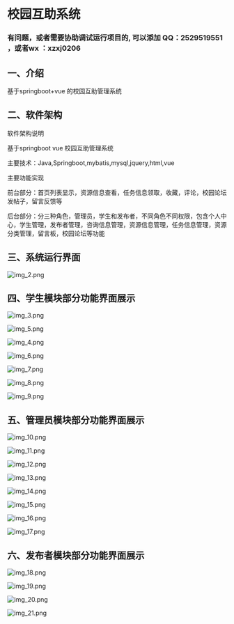 # 校园互助系统

### 有问题，或者需要协助调试运行项目的, 可以添加 QQ：2529519551 ，或者wx ：xzxj0206

## 一、介绍

基于springboot+vue 的校园互助管理系统

## 二、软件架构

软件架构说明

基于springboot  vue  校园互助管理系统

主要技术：Java,Springboot,mybatis,mysql,jquery,html,vue

主要功能实现

前台部分：首页列表显示，资源信息查看，任务信息领取，收藏，评论，校园论坛发帖子，留言反馈等

后台部分：分三种角色，管理员，学生和发布者，不同角色不同权限，包含个人中心，学生管理，发布者管理，咨询信息管理，资源信息管理，任务信息管理，资源分类管理，留言板，校园论坛等功能

## 三、系统运行界面

![img_2.png](imgs/img_2.png)

## 四、学生模块部分功能界面展示

![img_3.png](imgs/img_3.png)

![img_5.png](imgs/img_5.png)

![img_4.png](imgs/img_4.png)

![img_6.png](imgs/img_6.png)

![img_7.png](imgs/img_7.png)

![img_8.png](imgs/img_8.png)

![img_9.png](imgs/img_9.png)

## 五、管理员模块部分功能界面展示

![img_10.png](imgs/img_10.png)

![img_11.png](imgs/img_11.png)

![img_12.png](imgs/img_12.png)

![img_13.png](imgs/img_13.png)

![img_14.png](imgs/img_14.png)

![img_15.png](imgs/img_15.png)

![img_16.png](imgs/img_16.png)

![img_17.png](imgs/img_17.png)

## 六、发布者模块部分功能界面展示

![img_18.png](imgs/img_18.png)

![img_19.png](imgs/img_19.png)

![img_20.png](imgs/img_20.png)

![img_21.png](imgs/img_21.png)


